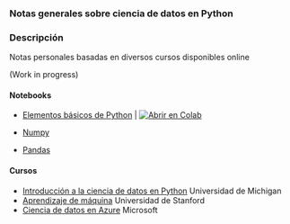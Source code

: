 ### Notas generales sobre ciencia de datos en Python

### Descripción

Notas personales basadas en diversos cursos disponibles online

(Work in progress)

#### Notebooks
- [Elementos básicos de Python](https://github.com/krystofff/data-science/blob/master/Intro%20Python.ipynb) | [![Abrir en Colab](https://colab.research.google.com/assets/colab-badge.svg)](https://colab.research.google.com/drive/1PcjcS7RBJqLfGWUe8d3pZGMBzgs6v45r)

- [Numpy](https://github.com/krystofff/data-science/blob/master/Numpy.ipynb)
- [Pandas](https://github.com/krystofff/data-science/blob/master/Pandas.ipynb)




#### Cursos
- [Introducción a la ciencia de datos en Python](https://www.coursera.org/learn/python-data-analysis) Universidad de Michigan
- [Aprendizaje de máquina](https://www.coursera.org/learn/machine-learning) Universidad de Stanford
- [Ciencia de datos en Azure](https://docs.microsoft.com/en-us/learn/certifications/azure-data-scientist) Microsoft
